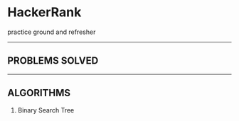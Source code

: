 # HackerRank
practice ground and refresher

---------------------------------------------------------------------------------------------------
PROBLEMS SOLVED
---------------------------------------------------------------------------------------------------

---------------------------------------------------------------------------------------------------
ALGORITHMS
---------------------------------------------------------------------------------------------------
1. Binary Search Tree
